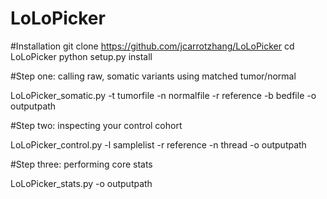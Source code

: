 # LoLoPicker

#Installation
git clone https://github.com/jcarrotzhang/LoLoPicker
cd LoLoPicker
python setup.py install 

#Step one: calling raw, somatic variants using matched tumor/normal 

LoLoPicker_somatic.py -t tumorfile -n normalfile -r reference -b bedfile -o outputpath

#Step two: inspecting your control cohort

LoLoPicker_control.py -l samplelist -r reference -n thread -o outputpath

#Step three: performing core stats

LoLoPicker_stats.py -o outputpath

